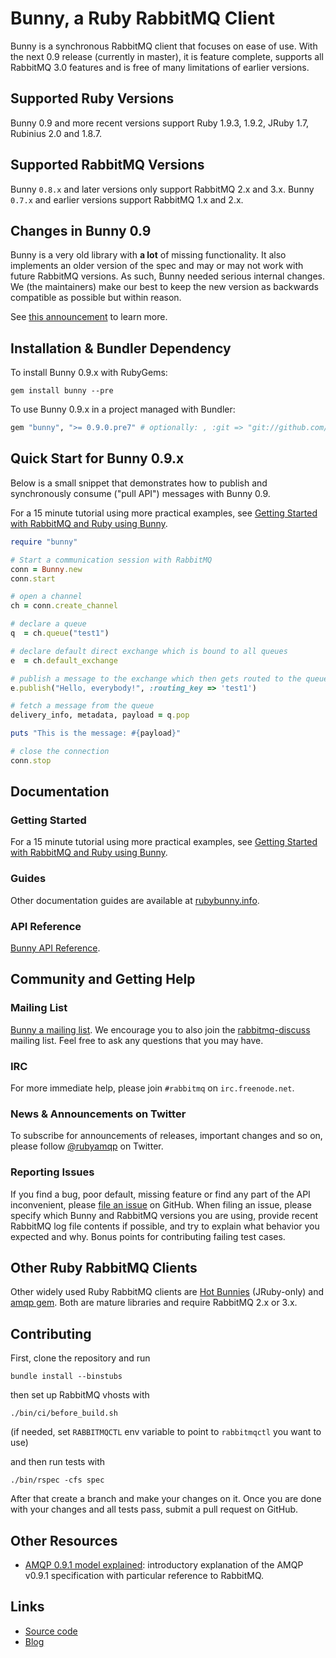 # Bunny, a Ruby RabbitMQ Client

Bunny is a synchronous RabbitMQ client that focuses on ease of use. With the next
0.9 release (currently in master), it is feature complete, supports all RabbitMQ 3.0
features and is free of many limitations of earlier versions.


## Supported Ruby Versions

Bunny 0.9 and more recent versions support Ruby 1.9.3, 1.9.2, JRuby 1.7, Rubinius 2.0 and 1.8.7.


## Supported RabbitMQ Versions

Bunny `0.8.x` and later versions only support RabbitMQ 2.x and 3.x.
Bunny `0.7.x` and earlier versions support RabbitMQ 1.x and 2.x.


## Changes in Bunny 0.9

Bunny is a very old library with **a lot** of missing functionality. It also implements an older version of the spec
and may or may not work with future RabbitMQ versions. As such, Bunny needed serious internal changes.
We (the maintainers) make our best to keep the new version as backwards compatible as possible but within reason.

See [this announcement](https://groups.google.com/forum/?fromgroups#!topic/ruby-amqp/crNVGEuHm68) to learn more.


## Installation & Bundler Dependency

To install Bunny 0.9.x with RubyGems:

```
gem install bunny --pre
```

To use Bunny 0.9.x in a project managed with Bundler:

``` ruby
gem "bunny", ">= 0.9.0.pre7" # optionally: , :git => "git://github.com/ruby-amqp/bunny.git", :branch => "master"
```


## Quick Start for Bunny 0.9.x

Below is a small snippet that demonstrates how to publish
and synchronously consume ("pull API") messages with Bunny 0.9.

For a 15 minute tutorial using more practical examples, see [Getting Started with RabbitMQ and Ruby using Bunny](http://rubybunny.info/articles/getting_started.html).

``` ruby
require "bunny"

# Start a communication session with RabbitMQ
conn = Bunny.new
conn.start

# open a channel
ch = conn.create_channel

# declare a queue
q  = ch.queue("test1")

# declare default direct exchange which is bound to all queues
e  = ch.default_exchange

# publish a message to the exchange which then gets routed to the queue
e.publish("Hello, everybody!", :routing_key => 'test1')

# fetch a message from the queue
delivery_info, metadata, payload = q.pop

puts "This is the message: #{payload}"

# close the connection
conn.stop
```


## Documentation

### Getting Started

For a 15 minute tutorial using more practical examples, see [Getting Started with RabbitMQ and Ruby using Bunny](http://rubybunny.info/articles/getting_started.html).

### Guides

Other documentation guides are available at [rubybunny.info](http://rubybunny.info).

### API Reference

[Bunny API Reference](http://reference.rubybunny.info/).


## Community and Getting Help

### Mailing List

[Bunny a mailing list](http://groups.google.com/group/ruby-amqp). We encourage you
to also join the [rabbitmq-discuss](https://lists.rabbitmq.com/cgi-bin/mailman/listinfo/rabbitmq-discuss) mailing list. Feel free to ask any questions that you may have.


### IRC

For more immediate help, please join `#rabbitmq` on `irc.freenode.net`.


### News & Announcements on Twitter

To subscribe for announcements of releases, important changes and so on, please follow [@rubyamqp](https://twitter.com/#!/rubyamqp) on Twitter.


### Reporting Issues

If you find a bug, poor default, missing feature or find any part of the API inconvenient, please [file an issue](http://github.com/ruby-amqp/bunny/issues) on GitHub.
When filing an issue, please specify which Bunny and RabbitMQ versions you are using, provide recent RabbitMQ log file contents if possible,
and try to explain what behavior you expected and why. Bonus points for contributing failing test cases.


## Other Ruby RabbitMQ Clients

Other widely used Ruby RabbitMQ clients are [Hot Bunnies](http://github.com/ruby-amqp/hot_bunnies) (JRuby-only) and [amqp gem](http://rubyamqp.info).
Both are mature libraries and require RabbitMQ 2.x or 3.x.


## Contributing

First, clone the repository and run

    bundle install --binstubs

then set up RabbitMQ vhosts with

    ./bin/ci/before_build.sh

(if needed, set `RABBITMQCTL` env variable to point to `rabbitmqctl` you want to use)

and then run tests with

    ./bin/rspec -cfs spec

After that create a branch and make your changes on it. Once you are done with your changes and all tests pass, submit a pull request
on GitHub.



## Other Resources

* [AMQP 0.9.1 model explained](http://www.rabbitmq.com/tutorials/amqp-concepts.html): introductory explanation of the AMQP v0.9.1 specification with particular reference to RabbitMQ.


## Links

* [Source code](http://github.com/ruby-amqp/bunny)
* [Blog](http://bunnyamqp.wordpress.com)
